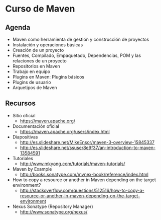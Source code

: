 # Curso de Maven

## Agenda

- Maven como herramienta de gestión y construcción de proyectos
- Instalación y operaciones básicas
- Creación de un proyecto
- Fuentes, Compilado, Empaquetado, Dependencias, POM y las relaciones de un proyecto
- Repositorios en Maven
- Trabajo en equipo
- Plugins en Maven: Plugins básicos
- Plugins de usuario
- Arquetipos de Maven

## Recursos

- Sitio oficial
	- https://maven.apache.org/
- Documentación oficial
	- https://maven.apache.org/users/index.html
- Diapositivas
	- http://es.slideshare.net/MikeEnsor/maven-3-overview-15845337
	- http://es.slideshare.net/ssuser8e9f37/an-introduction-to-maven-13584591
- Tutoriales
	- http://www.mkyong.com/tutorials/maven-tutorials/
- Maven by Example
	- http://books.sonatype.com/mvnex-book/reference/index.html
- How to copy a resource or another in Maven depending on the target environment?
	- http://stackoverflow.com/questions/512516/how-to-copy-a-resource-or-another-in-maven-depending-on-the-target-environment
- Nexus Sonatype (Repository Manager)
	- http://www.sonatype.org/nexus/
